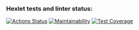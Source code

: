 ### Hexlet tests and linter status:
[![Actions Status](https://github.com/areldin8/java-project-78/actions/workflows/hexlet-check.yml/badge.svg)](https://github.com/areldin8/java-project-78/actions)
[![Maintainability](https://api.codeclimate.com/v1/badges/35a4f33eaf9f9945ce5e/maintainability)](https://codeclimate.com/github/areldin8/java-project-78/maintainability)
[![Test Coverage](https://api.codeclimate.com/v1/badges/35a4f33eaf9f9945ce5e/test_coverage)](https://codeclimate.com/github/areldin8/java-project-78/test_coverage)
